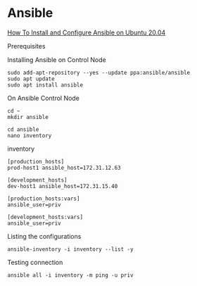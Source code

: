 # Ansible
[How To Install and Configure Ansible on Ubuntu 20.04](https://www.digitalocean.com/community/tutorials/how-to-install-and-configure-ansible-on-ubuntu-20-04)

Prerequisites

Installing Ansible on Control Node

```text-plain
sudo add-apt-repository --yes --update ppa:ansible/ansible
sudo apt update
sudo apt install ansible
```

On Ansible Control Node

```text-plain
cd ~
mkdir ansible
```

```text-plain
cd ansible
nano inventory
```

inventory

```text-plain
[production_hosts]
prod-host1 ansible_host=172.31.12.63

[development_hosts]
dev-host1 ansible_host=172.31.15.40

[production_hosts:vars]
ansible_user=priv

[development_hosts:vars]
ansible_user=priv
```

Listing the configurations

```text-plain
ansible-inventory -i inventory --list -y
```

Testing connection

```text-plain
ansible all -i inventory -m ping -u priv
```